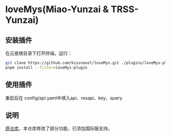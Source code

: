# loveMys(Miao-Yunzai & TRSS-Yunzai)

## 安装插件
在云崽根目录下打开终端，运行：
``` bash
git clone https://github.com/kissnavel/loveMys.git ./plugins/loveMys-plugin/
pnpm install --filter=loveMys-plugin
```

## 使用插件
重启后在 config/api.yaml中填入api、resapi、key、query

## 说明
<a href="https://github.com/babanbang/loveMys">原仓库</a>，本仓库修改了部分功能，已添加国际服支持。

